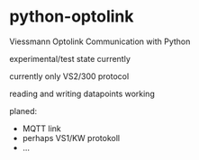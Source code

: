 # python-optolink
Viessmann Optolink Communication with Python

experimental/test state currently 

currently only VS2/300 protocol

reading and writing datapoints working

planed:
- MQTT link
- perhaps VS1/KW protokoll
- ...
